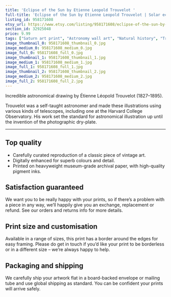 ```yaml
---
title: 'Eclipse of the Sun by Etienne Leopold Trouvelot '
full-title: 'Eclipse of the Sun by Etienne Leopold Trouvelot | Solar eclipse | Astronomical Drawings 1882 | Astronomy space print | Science wall art'
listing_id: 958171608
etsy_url: https://www.etsy.com/listing/958171608/eclipse-of-the-sun-by-etienne-leopold?utm_source=site&utm_medium=api&utm_campaign=api
section_id: 32925048
price: 9.99
tags: ["Saturn art print", "Astronomy wall art", "Natural history", "Trouvelot", "Astronomy gift", "Space illustration", "Vintage astronomy", "Space art", "Space home decor", "Astronomer gift", "Antique illustration", "Solar eclipse", "Sun illustration"]
image_thumbnail_0: 958171608_thumbnail_0.jpg
image_medium_0: 958171608_medium_0.jpg
image_full_0: 958171608_full_0.jpg
image_thumbnail_1: 958171608_thumbnail_1.jpg
image_medium_1: 958171608_medium_1.jpg
image_full_1: 958171608_full_1.jpg
image_thumbnail_2: 958171608_thumbnail_2.jpg
image_medium_2: 958171608_medium_2.jpg
image_full_2: 958171608_full_2.jpg
---
```

Incredible astronomical drawing by Étienne Léopold Trouvelot (1827–1895). 

Trouvelot was a self-taught astronomer and made these illustrations using various kinds of telescopes, including one at the Harvard College Observatory. His work set the standard for astronomical illustration up until the invention of the photographic dry-plate.

---

## Top quality

* Carefully curated reproduction of a classic piece of vintage art.
* Digitally enhanced for superb colours and detail.
* Printed on heavyweight museum-grade archival paper, with high-quality pigment inks.

## Satisfaction guaranteed

We want you to be really happy with your prints, so if there’s a problem with a piece in any way, we’ll happily give you an exchange, replacement or refund. See our orders and returns info for more details. 

## Print size and customisation

Available in a range of sizes, this print has a border around the edges for easy framing. Please do get in touch if you’d like your print to be borderless or in a different size – we’re always happy to help.

## Packaging and shipping

We carefully ship your artwork flat in a board-backed envelope or mailing tube and use global shipping as standard. You can be confident your prints will arrive safely.

